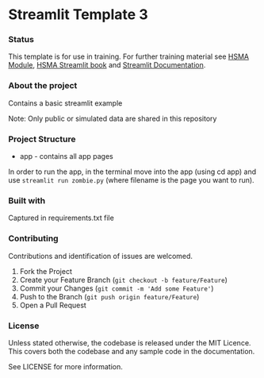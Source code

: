# Streamlit Template 3

### Status
This template is for use in training. For further training material see [HSMA Module](https://hsma.co.uk/hsma_content/modules/current_module_details/7_git_and_web_development.html), [HSMA Streamlit book](https://webapps.hsma.co.uk/) and [Streamlit Documentation](https://docs.streamlit.io/). 

### About the project
Contains a basic streamlit example

Note: Only public or simulated data are shared in this repository

### Project Structure

* app - contains all app pages

In order to run the app, in the terminal move into the app (using cd app)
and use `streamlit run zombie.py` (where filename is the page you want to run).

### Built with
Captured in requirements.txt file

### Contributing
Contributions and identification of issues are welcomed.

1. Fork the Project
2. Create your Feature Branch (`git checkout -b feature/Feature`)
3. Commit your Changes (`git commit -m 'Add some Feature'`)
4. Push to the Branch (`git push origin feature/Feature`)
5. Open a Pull Request

### License
Unless stated otherwise, the codebase is released under the MIT Licence. This covers both the codebase and any sample code in the documentation.

See LICENSE for more information.
